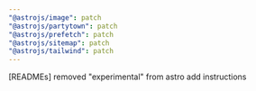```yaml
---
"@astrojs/image": patch
"@astrojs/partytown": patch
"@astrojs/prefetch": patch
"@astrojs/sitemap": patch
"@astrojs/tailwind": patch
---
```


[READMEs] removed "experimental" from astro add instructions
